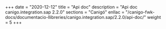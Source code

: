 +++
date        = "2020-12-12"
title       = "Api doc"
description = "Api doc canigo.integration.sap 2.2.0"
sections    = "Canigó"
enllac		= "/canigo-fwk-docs/documentacio-llibreries/canigo.integration.sap/2.2.0/api-doc/"
weight		= 5
+++
